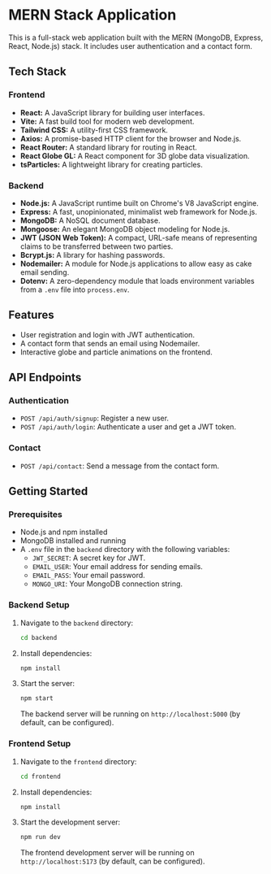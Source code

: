 # MERN Stack Application

This is a full-stack web application built with the MERN (MongoDB, Express, React, Node.js) stack. It includes user authentication and a contact form.

## Tech Stack

### Frontend

- **React:** A JavaScript library for building user interfaces.
- **Vite:** A fast build tool for modern web development.
- **Tailwind CSS:** A utility-first CSS framework.
- **Axios:** A promise-based HTTP client for the browser and Node.js.
- **React Router:** A standard library for routing in React.
- **React Globe GL:** A React component for 3D globe data visualization.
- **tsParticles:** A lightweight library for creating particles.

### Backend

- **Node.js:** A JavaScript runtime built on Chrome's V8 JavaScript engine.
- **Express:** A fast, unopinionated, minimalist web framework for Node.js.
- **MongoDB:** A NoSQL document database.
- **Mongoose:** An elegant MongoDB object modeling for Node.js.
- **JWT (JSON Web Token):** A compact, URL-safe means of representing claims to be transferred between two parties.
- **Bcrypt.js:** A library for hashing passwords.
- **Nodemailer:** A module for Node.js applications to allow easy as cake email sending.
- **Dotenv:** A zero-dependency module that loads environment variables from a `.env` file into `process.env`.

## Features

-   User registration and login with JWT authentication.
-   A contact form that sends an email using Nodemailer.
-   Interactive globe and particle animations on the frontend.

## API Endpoints

### Authentication

-   `POST /api/auth/signup`: Register a new user.
-   `POST /api/auth/login`: Authenticate a user and get a JWT token.

### Contact

-   `POST /api/contact`: Send a message from the contact form.

## Getting Started

### Prerequisites

-   Node.js and npm installed
-   MongoDB installed and running
-   A `.env` file in the `backend` directory with the following variables:
    -   `JWT_SECRET`: A secret key for JWT.
    -   `EMAIL_USER`: Your email address for sending emails.
    -   `EMAIL_PASS`: Your email password.
    -   `MONGO_URI`: Your MongoDB connection string.

### Backend Setup

1.  Navigate to the `backend` directory:
    ```bash
    cd backend
    ```
2.  Install dependencies:
    ```bash
    npm install
    ```
3.  Start the server:
    ```bash
    npm start
    ```
    The backend server will be running on `http://localhost:5000` (by default, can be configured).

### Frontend Setup

1.  Navigate to the `frontend` directory:
    ```bash
    cd frontend
    ```
2.  Install dependencies:
    ```bash
    npm install
    ```
3.  Start the development server:
    ```bash
    npm run dev
    ```
    The frontend development server will be running on `http://localhost:5173` (by default, can be configured).
